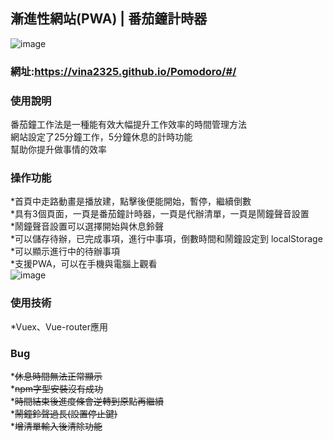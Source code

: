 ## 漸進性網站(PWA) | 番茄鐘計時器
![image](https://github.com/vina2325/Pomodoro/blob/master/public/img/icons/android-chrome-192x192.png)
### 網址:https://vina2325.github.io/Pomodoro/#/

### 使用說明
番茄鐘工作法是一種能有效大幅提升工作效率的時間管理方法<br>
網站設定了25分鐘工作，5分鐘休息的計時功能<br>
幫助你提升做事情的效率

### 操作功能
*首頁中走路動畫是播放建，點擊後便能開始，暫停，繼續倒數<br>
*具有3個頁面，一頁是番茄鐘計時器，一頁是代辦清單，一頁是鬧鐘聲音設置<br>
*鬧鐘聲音設置可以選擇開始與休息鈴聲<br>
*可以儲存待辦，已完成事項，進行中事項，倒數時間和鬧鐘設定到 localStorage<br>
*可以顯示進行中的待辦事項<br>
*支援PWA，可以在手機與電腦上觀看<br>
![image](https://github.com/vina2325/Pomodoro/blob/master/public/img/%E6%89%8B%E6%A9%9F%E6%A8%A1%E6%93%AC-01.png)

### 使用技術
*Vuex、Vue-router應用

### Bug
*<del>休息時間無法正常顯示</del><br>
*<del>npm字型安裝沒有成功</del><br>
*<del>時間結束後進度條會逆轉到原點再繼續</del><br>
*<del>鬧鐘鈴聲過長(設置停止鍵)</del><br>
*<del>增清單輸入後清除功能</del>

